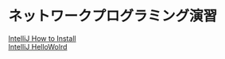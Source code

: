 # ネットワークプログラミング演習
[IntelliJ How to Install](./docs/intellij_install.md)  
[IntelliJ HelloWolrd](./docs/intellij_helloworld.md)
